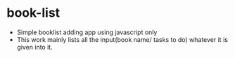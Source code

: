 # book-list
- Simple booklist adding app using javascript only
- This work mainly lists all the input(book name/ tasks to do) whatever it is given into it.
